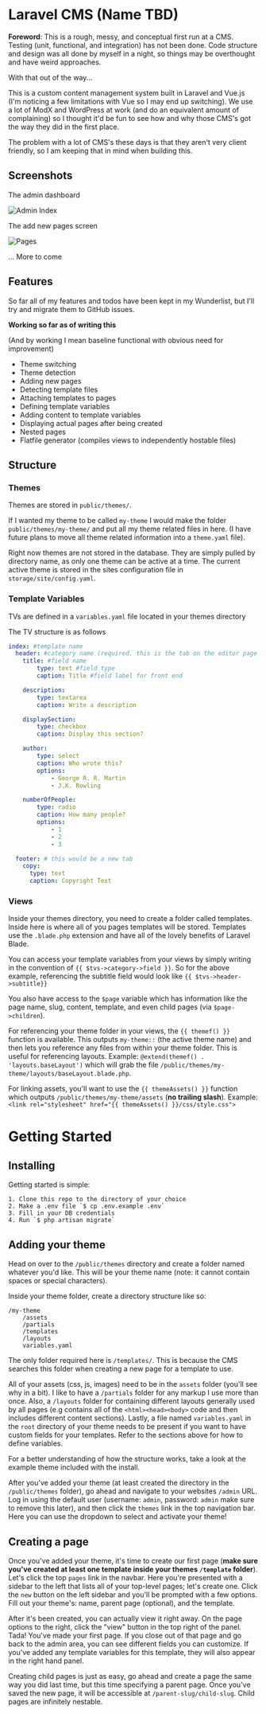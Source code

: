 # Laravel CMS (Name TBD)

**Foreword**: This is a rough, messy, and conceptual first run at a CMS. Testing (unit, functional, and integration) has not been done. Code structure and design was all done by myself in a night, so things may be overthought and have weird approaches.

With that out of the way...

This is a custom content management system built in Laravel and Vue.js (I'm noticing a few limitations with Vue so I may end up switching).
We use a lot of ModX and WordPress at work (and do an equivalent amount of complaining) so I thought it'd be fun to see how and why those CMS's got the way they did in the first place.

The problem with a lot of CMS's these days is that they aren't very client friendly, so I am keeping that in mind when building this.

## Screenshots

The admin dashboard

![Admin Index](http://i.imgur.com/MjJyQIU.png)

The add new pages screen

![Pages](http://i.imgur.com/MGkUQeC.png)

... More to come

## Features

So far all of my features and todos have been kept in my Wunderlist, but I'll try and migrate them to GitHub issues.

**Working so far as of writing this**

(And by working I mean baseline functional with obvious need for improvement)

* Theme switching
* Theme detection
* Adding new pages
* Detecting template files
* Attaching templates to pages
* Defining template variables
* Adding content to template variables
* Displaying actual pages after being created
* Nested pages
* Flatfile generator (compiles views to independently hostable files)


## Structure

### Themes

Themes are stored in `public/themes/`.

If I wanted my theme to be called `my-theme` I would make the folder `public/themes/my-theme/` and put all my theme related files in here.
(I have future plans to move all theme related information into a `theme.yaml` file).

Right now themes are not stored in the database. They are simply pulled by directory name, as only one theme can be active at a time.
The current active theme is stored in the sites configuration file in `storage/site/config.yaml`.

### Template Variables

TVs are defined in a `variables.yaml` file located in your themes directory

The TV structure is as follows

```yaml
index: #template name
  header: #category name (required. this is the tab on the editor page to group fields)
    title: #field name
        type: text #field type
        caption: Title #field label for front end

    description:
        type: textarea
        caption: Write a description

    displaySection:
        type: checkbox
        caption: Display this section?

    author:
        type: select
        caption: Who wrote this?
        options:
            - George R. R. Martin
            - J.K. Rowling

    numberOfPeople:
        type: radio
        caption: How many people?
        options:
            - 1
            - 2
            - 3

  footer: # this would be a new tab
    copy:
      type: text
      caption: Copyright Text
```

### Views

Inside your themes directory, you need to create a folder called templates. Inside here is where all of you pages templates will be stored.
Templates use the `.blade.php` extension and have all of the lovely benefits of Laravel Blade.

You can access your template variables from your views by simply writing in the convention of `{{ $tvs->category->field }}`.
So for the above example, referencing the subtitle field would look like `{{ $tvs->header->subtitle}}`

You also have access to the `$page` variable which has information like the page name, slug, content, template, and even child pages (via `$page->children`).

For referencing your theme folder in your views, the `{{ themef() }}` function is available. This outputs `my-theme::` (the active theme name) and then lets you reference any files from within your theme folder. This is useful for referencing layouts. Example: `@extend(themef() . 'layouts.baseLayout')` which will grab the file `/public/themes/my-theme/layouts/baseLayout.blade.php`.

For linking assets, you'll want to use the `{{ themeAssets() }}` function which outputs `/public/themes/my-theme/assets` (**no trailing slash**).
Example: `<link rel="stylesheet" href="{{ themeAssets() }}/css/style.css">`

# Getting Started

## Installing

Getting started is simple:

    1. Clone this repo to the directory of your choice
    2. Make a .env file `$ cp .env.example .env`
    3. Fill in your DB credentials
    4. Run `$ php artisan migrate`

## Adding your theme

Head on over to the `/public/themes` directory and create a folder named whatever you'd like. This will be your theme name (note: it cannot contain spaces or special characters).

Inside your theme folder, create a directory structure like so:

```
/my-theme
    /assets
    /partials
    /templates
    /layouts
    variables.yaml
```

The only folder required here is  `/templates/`. This is because the CMS searches this folder when creating a new page for a template to use.

All of your assets (css, js, images) need to be in the `assets` folder (you'll see why in a bit). I like to have a `/partials` folder for any markup I use more than once. Also, a `/layouts` folder for containing different layouts generally used by all pages (e.g contains all of the `<html><head><body>` code and then includes different content sections). Lastly, a file named `variables.yaml` in the `root` directory of your theme needs to be present if you want to have custom fields for your templates. Refer to the sections above for how to define variables.

For a better understanding of how the structure works, take a look at the example theme included with the install.

After you've added your theme (at least created the directory in the `/public/themes` folder), go ahead and navigate to your websites `/admin` URL. Log in using the default user (username: `admin`, password: `admin` make sure to remove this later), and then click the `themes` link in the top navigation bar. Here you can use the dropdown to select and activate your theme!

## Creating a page

Once you've added your theme, it's time to create our first page (**make sure you've created at least one template inside your themes `/template` folder**). Let's click the top `pages` link in the navbar. Here you're presented with a sidebar to the left that lists all of your top-level pages; let's create one. Click the `new` button on the left sidebar and you'll be prompted with a few options. Fill out your theme's: name, parent page (optional), and the template.

After it's been created, you can actually view it right away. On the page options to the right, click the "view" button in the top right of the panel. Tada! You've made your first page. If you close out of that page and go back to the admin area, you can see different fields you can customize. If you've added any template variables for this template, they will also appear in the right hand panel.

Creating child pages is just as easy, go ahead and create a page the same way you did last time, but this time specifying a parent page. Once you've saved the new page, it will be accessible at `/parent-slug/child-slug`. Child pages are infinitely nestable.